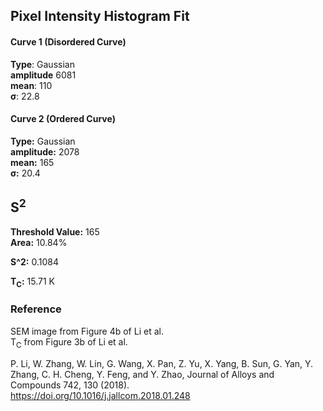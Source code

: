 ## Pixel Intensity Histogram Fit

#### Curve 1 (Disordered Curve)
**Type**: Gaussian\
**amplitude** 6081\
**mean**: 110\
**σ**: 22.8

#### Curve 2 (Ordered Curve)
**Type:** Gaussian\
**amplitude:** 2078\
**mean:** 165\
**σ:** 20.4


## S<sup>2</sup>

**Threshold Value:** 165\
**Area:** 10.84%

**S^2:** 0.1084

**T<sub>C</sub>:**  15.71 K


### Reference
SEM image from Figure 4b of Li et al.\
T<sub>C</sub> from Figure 3b of Li et al.

P. Li, W. Zhang, W. Lin, G. Wang, X. Pan, Z. Yu, X. Yang, B. Sun, G. Yan, Y. Zhang, C. H. Cheng, Y. Feng, and Y. Zhao, Journal of Alloys and Compounds 742, 130 (2018).\
https://doi.org/10.1016/j.jallcom.2018.01.248
